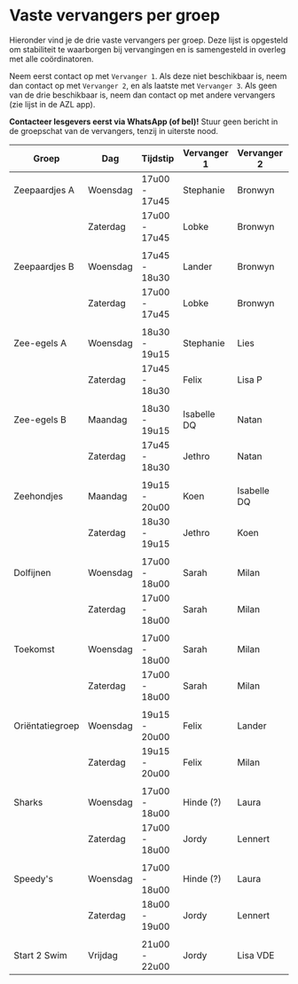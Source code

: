 # Vaste vervangers per groep

Hieronder vind je de drie vaste vervangers per groep. Deze lijst is opgesteld om stabiliteit te waarborgen bij vervangingen en is samengesteld in overleg met alle coördinatoren.

Neem eerst contact op met `Vervanger 1`. Als deze niet beschikbaar is, neem dan contact op met `Vervanger 2`, en als laatste met `Vervanger 3`. Als geen van de drie beschikbaar is, neem dan contact op met andere vervangers (zie lijst in de AZL app).

**Contacteer lesgevers eerst via WhatsApp (of bel)!** Stuur geen bericht in de groepschat van de vervangers, tenzij in uiterste nood.

| Groep           | Dag      | Tijdstip      | Vervanger 1 | Vervanger 2 | Vervanger 3   |
| --------------- | -------- | ------------- | ----------- | ----------- | ------------- |
| Zeepaardjes A   | Woensdag | 17u00 - 17u45 | Stephanie   | Bronwyn     | Lander        |
|                 | Zaterdag | 17u00 - 17u45 | Lobke       | Bronwyn     | Lisa VDE      |
|                 |          |               |             |             |               |
| Zeepaardjes B   | Woensdag | 17u45 - 18u30 | Lander      | Bronwyn     | Laura         |
|                 | Zaterdag | 17u00 - 17u45 | Lobke       | Bronwyn     | Laura         |
|                 |          |               |             |             |               |
| Zee-egels A     | Woensdag | 18u30 - 19u15 | Stephanie   | Lies        | Emiel         |
|                 | Zaterdag | 17u45 - 18u30 | Felix       | Lisa P      | Sarah         |
|                 |          |               |             |             |               |
| Zee-egels B     | Maandag  | 18u30 - 19u15 | Isabelle DQ | Natan       | Lies          |
|                 | Zaterdag | 17u45 - 18u30 | Jethro      | Natan       | Lies          |
|                 |          |               |             |             |               |
| Zeehondjes      | Maandag  | 19u15 - 20u00 | Koen        | Isabelle DQ | Lies          |
|                 | Zaterdag | 18u30 - 19u15 | Jethro      | Koen        | Lisa P        |
|                 |          |               |             |             |               |
| Dolfijnen       | Woensdag | 17u00 - 18u00 | Sarah       | Milan       | Lander        |
|                 | Zaterdag | 17u00 - 18u00 | Sarah       | Milan       | Jethro        |
|                 |          |               |             |             |               |
| Toekomst        | Woensdag | 17u00 - 18u00 | Sarah       | Milan       | Annie         |
|                 | Zaterdag | 17u00 - 18u00 | Sarah       | Milan       | Jordy         |
|                 |          |               |             |             |               |
| Oriëntatiegroep | Woensdag | 19u15 - 20u00 | Felix       | Lander      | Emiel         |
|                 | Zaterdag | 19u15 - 20u00 | Felix       | Milan       | Emiel         |
|                 |          |               |             |             |               |
| Sharks          | Woensdag | 17u00 - 18u00 | Hinde (?)   | Laura       | Stephanie (?) |
|                 | Zaterdag | 17u00 - 18u00 | Jordy       | Lennert     | Thomas        |
|                 |          |               |             |             |               |
| Speedy's        | Woensdag | 17u00 - 18u00 | Hinde (?)   | Laura       | Stephanie (?) |
|                 | Zaterdag | 18u00 - 19u00 | Jordy       | Lennert     | Stein         |
|                 |          |               |             |             |               |
| Start 2 Swim    | Vrijdag  | 21u00 - 22u00 | Jordy       | Lisa VDE    | Jérôme        |
